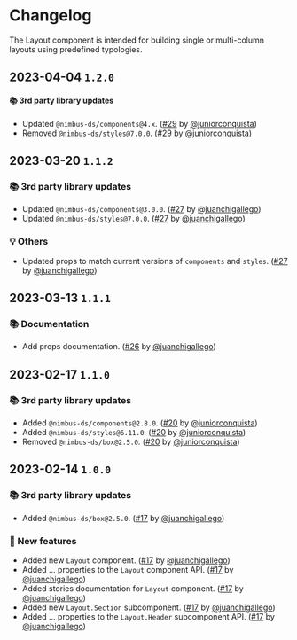 # Changelog

The Layout component is intended for building single or multi-column layouts using predefined typologies.

## 2023-04-04 `1.2.0`

#### 📚 3rd party library updates

- Updated `@nimbus-ds/components@4.x`. ([#29](https://github.com/TiendaNube/nimbus-patterns/pull/29) by [@juniorconquista](https://github.com/juniorconquista))
- Removed `@nimbus-ds/styles@7.0.0`. ([#29](https://github.com/TiendaNube/nimbus-patterns/pull/29) by [@juniorconquista](https://github.com/juniorconquista))

## 2023-03-20 `1.1.2`

### 📚 3rd party library updates

- Updated `@nimbus-ds/components@3.0.0`. ([#27](https://github.com/TiendaNube/nimbus-patterns/pull/27) by [@juanchigallego](https://github.com/juanchigallego))
- Updated `@nimbus-ds/styles@7.0.0`. ([#27](https://github.com/TiendaNube/nimbus-patterns/pull/27) by [@juanchigallego](https://github.com/juanchigallego))

### 💡 Others

- Updated props to match current versions of `components` and `styles`. ([#27](https://github.com/TiendaNube/nimbus-patterns/pull/27) by [@juanchigallego](https://github.com/juanchigallego))

## 2023-03-13 `1.1.1`

### 📚 Documentation

- Add props documentation. ([#26](https://github.com/TiendaNube/nimbus-patterns/pull/26) by [@juanchigallego](https://github.com/juanchigallego))

## 2023-02-17 `1.1.0`

### 📚 3rd party library updates

- Added `@nimbus-ds/components@2.8.0`. ([#20](https://github.com/TiendaNube/nimbus-patterns/pull/20) by [@juniorconquista](https://github.com/juniorconquista))
- Added `@nimbus-ds/styles@6.11.0`. ([#20](https://github.com/TiendaNube/nimbus-patterns/pull/20) by [@juniorconquista](https://github.com/juniorconquista))
- Removed `@nimbus-ds/box@2.5.0`. ([#20](https://github.com/TiendaNube/nimbus-patterns/pull/20) by [@juniorconquista](https://github.com/juniorconquista))

## 2023-02-14 `1.0.0`

### 📚 3rd party library updates

- Added `@nimbus-ds/box@2.5.0`. ([#17](https://github.com/TiendaNube/nimbus-patterns/pull/17) by [@juanchigallego](https://github.com/juanchigallego))

### 🎉 New features

- Added new `Layout` component. ([#17](https://github.com/TiendaNube/nimbus-patterns/pull/17) by [@juanchigallego](https://github.com/juanchigallego))
- Added ... properties to the `Layout` component API. ([#17](https://github.com/TiendaNube/nimbus-patterns/pull/17) by [@juanchigallego](https://github.com/juanchigallego))
- Added stories documentation for `Layout` component. ([#17](https://github.com/TiendaNube/nimbus-patterns/pull/17) by [@juanchigallego](https://github.com/juanchigallego))
- Added new `Layout.Section` subcomponent. ([#17](https://github.com/TiendaNube/nimbus-patterns/pull/17) by [@juanchigallego](https://github.com/juanchigallego))
- Added ... properties to the `Layout.Header` subcomponent API. ([#17](https://github.com/TiendaNube/nimbus-patterns/pull/17) by [@juanchigallego](https://github.com/juanchigallego))

